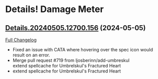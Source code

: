# Details! Damage Meter

## [Details.20240505.12700.156](https://github.com/Tercioo/Details-Damage-Meter/tree/Details.20240505.12700.156) (2024-05-05)
[Full Changelog](https://github.com/Tercioo/Details-Damage-Meter/compare/Details.20240503.12699.156...Details.20240505.12700.156) 

- Fixed an issue with CATA where hovering over the spec icon would result on an error.  
- Merge pull request #719 from ljosberinn/add-umbreskul  
    extend spellcache for Umbrelskul's Fractured Heart  
- extend spellcache for Umbrelskul's Fractured Heart  
